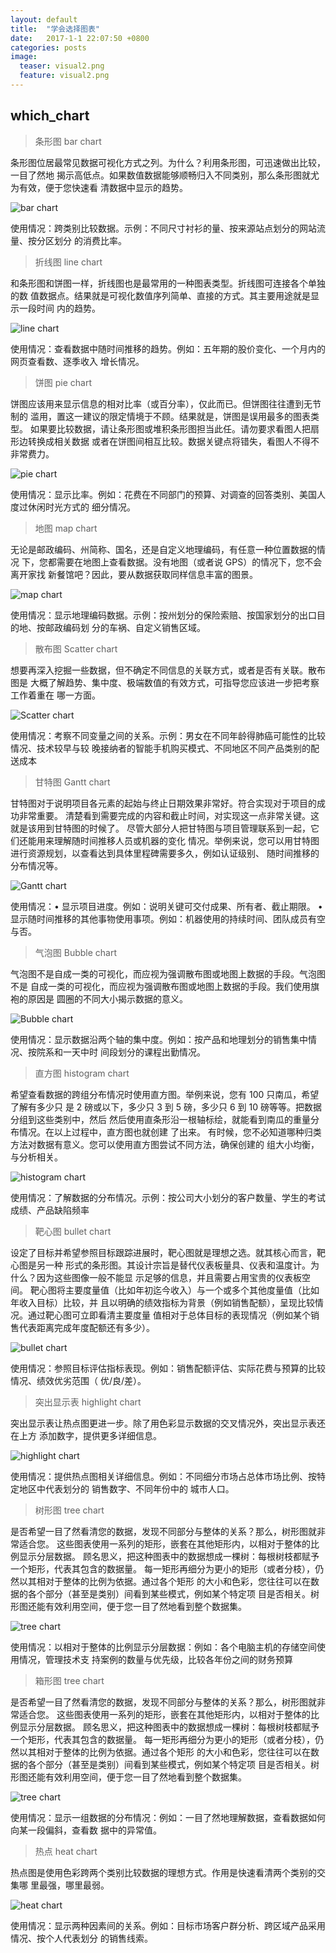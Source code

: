 ```yaml
---
layout: default
title:  "学会选择图表"
date:   2017-1-1 22:07:50 +0800
categories: posts
image:
  teaser: visual2.png
  feature: visual2.png
---
```

## which_chart

>  条形图 bar chart

条形图位居最常见数据可视化方式之列。为什么？利用条形图，可迅速做出比较，一目了然地
揭示高低点。如果数值数据能够顺畅归入不同类别，那么条形图就尤为有效，便于您快速看
清数据中显示的趋势。

![bar chart](https://timgsa.baidu.com/timg?image&quality=80&size=b9999_10000&sec=1514630057735&di=e9d5248444ea7c40adc98d606a216ef8&imgtype=0&src=http%3A%2F%2Fp1.qhmsg.com%2Ft019816d93c82d232c0.png)

使用情况：跨类别比较数据。示例：不同尺寸衬衫的量、按来源站点划分的网站流量、按分区划分
的消费比率。

> 折线图 line chart

和条形图和饼图一样，折线图也是最常用的一种图表类型。折线图可连接各个单独的数
值数据点。结果就是可视化数值序列简单、直接的方式。其主要用途就是显示一段时间
内的趋势。

![line chart](https://timgsa.baidu.com/timg?image&quality=80&size=b9999_10000&sec=1514630218843&di=694c5162ff432c6fb3e6f6c6837591d4&imgtype=0&src=http%3A%2F%2Fa0.att.hudong.com%2F26%2F41%2F01300542996423142079416842704.png)

使用情况：查看数据中随时间推移的趋势。例如：五年期的股价变化、一个月内的网页查看数、逐季收入
增长情况。

> 饼图  pie chart

饼图应该用来显示信息的相对比率（或百分率），仅此而已。但饼图往往遭到无节制的
滥用，置这一建议的限定情境于不顾。结果就是，饼图是误用最多的图表类型。
如果要比较数据，请让条形图或堆积条形图担当此任。请勿要求看图人把扇形边转换成相关数据
或者在饼图间相互比较。数据关键点将错失，看图人不得不非常费力。 

![pie chart](https://timgsa.baidu.com/timg?image&quality=80&size=b9999_10000&sec=1514630461769&di=66eb6680c6e597e079b8f663acad9cf3&imgtype=0&src=http%3A%2F%2Fs10.sinaimg.cn%2Fmiddle%2F674efa23ga3d67ee6e119%26690%26690)

使用情况：显示比率。例如：花费在不同部门的预算、对调查的回答类别、美国人度过休闲时光方式的
细分情况。

> 地图  map chart

无论是邮政编码、州简称、国名，还是自定义地理编码，有任意一种位置数据的情况
下，您都需要在地图上查看数据。没有地图（或者说 GPS）的情况下，您不会离开家找
新餐馆吧？因此，要从数据获取同样信息丰富的图景。

![map chart](https://timgsa.baidu.com/timg?image&quality=80&size=b9999_10000&sec=1514630584960&di=44e9315d129c3e3b269cb5e3bdf2cfd8&imgtype=0&src=http%3A%2F%2F5b0988e595225.cdn.sohucs.com%2Fimages%2F20170924%2F02887973b31d4c228b20fc304d496c5c.jpeg)

使用情况：显示地理编码数据。示例：按州划分的保险索赔、按国家划分的出口目的地、按邮政编码划
分的车祸、自定义销售区域。

> 散布图  Scatter chart

想要再深入挖掘一些数据，但不确定不同信息的关联方式，或者是否有关联。散布图是
大概了解趋势、集中度、极端数值的有效方式，可指导您应该进一步把考察工作着重在
哪一方面。 

![Scatter chart](http://down.gztaiyou.com/images/20129279.jpg)

使用情况：考察不同变量之间的关系。示例：男女在不同年龄得肺癌可能性的比较情况、技术较早与较
晚接纳者的智能手机购买模式、不同地区不同产品类别的配送成本

> 甘特图   Gantt chart

甘特图对于说明项目各元素的起始与终止日期效果非常好。符合实现对于项目的成功非常重要。
清楚看到需要完成的内容和截止时间，对实现这一点非常关键。这就是该用到甘特图的时候了。
尽管大部分人把甘特图与项目管理联系到一起，它们还能用来理解随时间推移人员或机器的变化
情况。举例来说，您可以用甘特图进行资源规划，以查看达到具体里程碑需要多久，例如认证级别、
随时间推移的分布情况等。

![Gantt chart](https://timgsa.baidu.com/timg?image&quality=80&size=b9999_10000&sec=1514631130940&di=ca74009d520ba12407b9670512238bbe&imgtype=0&src=http%3A%2F%2Fxqimg.b0.upaiyun.com%2F13ef4491435f13fd3900d2ea.png)

使用情况：• 显示项目进度。例如：说明关键可交付成果、所有者、截止期限。
• 显示随时间推移的其他事物使用事项。例如：机器使用的持续时间、团队成员有空与否。

> 气泡图  Bubble chart

气泡图不是自成一类的可视化，而应视为强调散布图或地图上数据的手段。气泡图不是
自成一类的可视化，而应视为强调散布图或地图上数据的手段。我们使用旗袍的原因是
圆圈的不同大小揭示数据的意义。 

![Bubble chart](https://ss3.bdstatic.com/70cFv8Sh_Q1YnxGkpoWK1HF6hhy/it/u=4072813710,1271071429&fm=27&gp=0.jpg)

使用情况：显示数据沿两个轴的集中度。例如：按产品和地理划分的销售集中情况、按院系和一天中时
间段划分的课程出勤情况。  

> 直方图  histogram chart

希望查看数据的跨组分布情况时使用直方图。举例来说，您有 100 只南瓜，希望了解有多少只
是 2 磅或以下，多少只 3 到 5 磅，多少只 6 到 10 磅等等。把数据分组到这些类别中，然后
然后使用直条形沿一根轴标绘，就能看到南瓜的重量分布情况。在以上过程中，直方图也就创建
了出来。
有时候，您不必知道哪种归类方法对数据有意义。您可以使用直方图尝试不同方法，确保创建的
组大小均衡，与分析相关。  

![histogram chart](https://timgsa.baidu.com/timg?image&quality=80&size=b9999_10000&sec=1514631524528&di=0bf15dae9ef360dba1f12e6a30dcdbc8&imgtype=0&src=http%3A%2F%2Fimage.codes51.com%2FArticle%2Fimage%2F20160820%2F20160820000231_2513.png)

使用情况：了解数据的分布情况。示例：按公司大小划分的客户数量、学生的考试成绩、产品缺陷频率 

> 靶心图  bullet chart

设定了目标并希望参照目标跟踪进展时，靶心图就是理想之选。就其核心而言，靶心图是另一种
形式的条形图。其设计宗旨是替代仪表板量具、仪表和温度计。为什么？因为这些图像一般不能显
示足够的信息，并且需要占用宝贵的仪表板空间。
靶心图将主要度量值（比如年初迄今收入）与一个或多个其他度量值（比如年收入目标）比较，并
且以明确的绩效指标为背景（例如销售配额），呈现比较情况。通过靶心图可立即看清主要度量
值相对于总体目标的表现情况（例如某个销售代表距离完成年度配额还有多少）。 

![bullet chart](https://ss0.bdstatic.com/70cFuHSh_Q1YnxGkpoWK1HF6hhy/it/u=972251851,1798497765&fm=27&gp=0.jpg)

使用情况：参照目标评估指标表现。例如：销售配额评估、实际花费与预算的比较情况、绩效优劣范围（
优/良/差）。

> 突出显示表  highlight chart

突出显示表让热点图更进一步。除了用色彩显示数据的交叉情况外，突出显示表还在上方
添加数字，提供更多详细信息。 

![highlight chart](http://www.mianfeiwendang.com/pic/c0639e41319709c0ac67ae12/94-810-jpg_6-1080-0-0-1080.jpg)

使用情况：提供热点图相关详细信息。例如：不同细分市场占总体市场比例、按特定地区中代表划分的
销售数字、不同年份中的 城市人口。 

> 树形图  tree chart

是否希望一目了然看清您的数据，发现不同部分与整体的关系？那么，树形图就非常适合您。
这些图表使用一系列的矩形，嵌套在其他矩形内，以相对于整体的比例显示分层数据。
顾名思义，把这种图表中的数据想成一棵树：每根树枝都赋予一个矩形，代表其包含的数据量。
每一矩形再细分为更小的矩形（或者分枝），仍然以其相对于整体的比例为依据。通过各个矩形
的大小和色彩，您往往可以在数据的各个部分（甚至是类别）间看到某些模式，例如某个特定项
目是否相关。树形图还能有效利用空间，便于您一目了然地看到整个数据集。

![tree chart](http://www.cbdio.com/image/attachement/jpg/site2/20151223/3417eb9bbd9017e44c4235.jpg)

使用情况：以相对于整体的比例显示分层数据：例如：各个电脑主机的存储空间使用情况，管理技术支
持案例的数量与优先级，比较各年份之间的财务预算

> 箱形图  tree chart

是否希望一目了然看清您的数据，发现不同部分与整体的关系？那么，树形图就非常适合您。
这些图表使用一系列的矩形，嵌套在其他矩形内，以相对于整体的比例显示分层数据。
顾名思义，把这种图表中的数据想成一棵树：每根树枝都赋予一个矩形，代表其包含的数据量。
每一矩形再细分为更小的矩形（或者分枝），仍然以其相对于整体的比例为依据。通过各个矩形
的大小和色彩，您往往可以在数据的各个部分（甚至是类别）间看到某些模式，例如某个特定项
目是否相关。树形图还能有效利用空间，便于您一目了然地看到整个数据集。

![tree chart](http://www.cbdio.com/image/attachement/jpg/site2/20151223/3417eb9bbd9017e44c4c36.jpg)

使用情况：显示一组数据的分布情况：例如：一目了然地理解数据，查看数据如何向某一段偏斜，查看数
据中的异常值。

> 热点  heat chart

热点图是使用色彩跨两个类别比较数据的理想方式。作用是快速看清两个类别的交集哪
里最强，哪里最弱。

![heat chart]()

使用情况：显示两种因素间的关系。例如：目标市场客户群分析、跨区域产品采用情况、按个人代表划分
的销售线索。